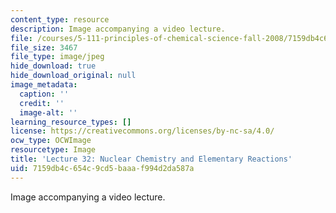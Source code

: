 ```yaml
---
content_type: resource
description: Image accompanying a video lecture.
file: /courses/5-111-principles-of-chemical-science-fall-2008/7159db4c654c9cd5baaaf994d2da587a_32.jpg
file_size: 3467
file_type: image/jpeg
hide_download: true
hide_download_original: null
image_metadata:
  caption: ''
  credit: ''
  image-alt: ''
learning_resource_types: []
license: https://creativecommons.org/licenses/by-nc-sa/4.0/
ocw_type: OCWImage
resourcetype: Image
title: 'Lecture 32: Nuclear Chemistry and Elementary Reactions'
uid: 7159db4c-654c-9cd5-baaa-f994d2da587a
---
```

Image accompanying a video lecture.
